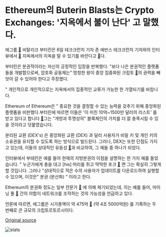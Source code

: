 # Ethereum의 Buterin Blasts는 Crypto Exchanges: '지옥에서 불이 난다' 고 말했다.

에그룸  [🔗](https://cointelegraph.com/ethereum-price-index) 비탈리크 부터린은 6일 테크크런치 기자 존 에반스 테크크런치 기자와의 인터뷰에서  [🔗](https://www.youtube.com/watch?v=sBcdpTsvDnk)  지옥에서의 지옥을 탈 수 있기를 바란다고  [🔗](https://cointelegraph.com/explained/centralized-cryptocurrency-exchanges-explained)다.



부터린은 분권적이라는 자신의 긍정적인 입장을 반복했다. "보다 나은 분권적인 플랫폼들을 개발함으로써, 암호화 공동체는" 멍청한 왕이 중앙 집중화된 크립토  [🔗](https://cointelegraph.com/tags/cryptocurrency-exchange)의 권력을 빼앗아 갈 수 있어야 한다고 주장했다.

" 개인적으로 개인적으로는 지옥에서의 집중적인 교류가 가능한 한 가열되기를 바랍니다.

Ethereum of Ethereum은 " 중요한 것을 결정할 수 있는 능력을 갖추기 위해 중앙화된 플랫폼을 비판했다.부터린에 따르면 이들은 '이 미친 10억~1500만 달러의 리스트' 를 받고 있다고 합니다  [🔗](http://uk.businessinsider.com/cryptocurrency-exchanges-listing-tokens-cost-fees-ico-2018-3)그는 "개방과 투명성의" 블록체인의 가치를 더 잘 충족시킬 수 있을 것이라고 덧붙였습니다.

분리된 교환 (DEX's) 은 중앙화된 교환 (DEX) 과 달리 사용자가 비밀 키 및 개인 키의 소유권을 유지할 수 있도록 하는 방식으로 빌드된다. 그러나, DEX는 또한 단점도 가지고 있는데, 이들의 상대적인 유동성  [🔗](https://cointelegraph.com/news/decentralized-exchanges-off-chain-atomic-swaps-and-a-brief-look-into-the-future)과 비교하여, 그 예들 중 하나가 되었다.

인터뷰에서 부테린은 예를 들어 현재의 지방분권의 이점을 설명하는 한 가지 예를 들었습니다. " 누군가에게 총을 대고 [his\] 머리를 쥐고 딱딱한 포크  [🔗](https://cointelegraph.com/news/ethereum-community-considers-hard-fork-to-fight-asic-miners) 면 그는 확실히 그렇게 할 것입니다. 그러나 "상대적으로 적은 수의 사용자가 업데이트를 다운로드하여 실행할 수 있으며, 이것은" 분권 (분산화) " 이라고 한다.

Ethereum의 분권화 정도는 일부 전문가  [🔗](https://cointelegraph.com/news/6-myths-about-ethereum-decentralization) 에 의해 제기되었는데, 이는 예를 들어, 마이닝 풀  [🔗](https://cointelegraph.com/tags/mining-pools) 간의 야합이 네트워크를 조작하는 것의 가능성을 언급하고 있다.

언론에 따르면, 에그룸은 시가총액이 약 475억  [🔗](https://coinmarketcap.com/currencies/ethereum/#charts) (약 4조 5000억원) 를 기록하는 두 번째로 큰 규모의 크립토르토르시이다.

[Original source](https://cointelegraph.com/news/ethereum-s-vitalik-buterin-blasts-centralized-crypto-exchanges-i-hope-they-burn-in-hell)

![stats](https://c.statcounter.com/11760860/0/a89fa40b/1/ "stats")
